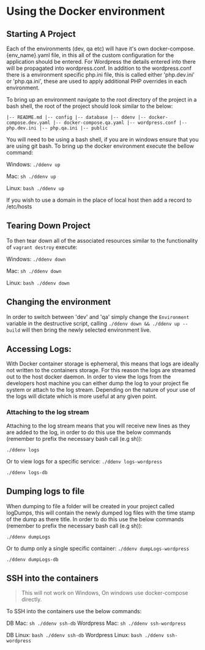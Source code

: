 # Using the Docker environment


## Starting A Project

Each of the environments (dev, qa etc) will have it's own docker-compose.{env_name}.yaml file, in this all of the custom configuration for the application should be entered. For Wordpress the details entered into there will be propagated into wordpress.conf. In addition to the wordpress.conf there is a environment specific php.ini file, this is called either 'php.dev.ini' or 'php.qa.ini', these are used to apply additional PHP overrides in each environment.

To bring up an environment navigate to the root directory of the project in a bash shell, the root of the project should look similar to the below:

`|-- README.md
|-- config
|-- database
|-- ddenv
|-- docker-compose.dev.yaml
|-- docker-compose.qa.yaml
|-- wordpress.conf
|-- php.dev.ini
|-- php.qa.ini
|-- public
`

You will need to be using a bash shell, if you are in windows ensure that you are using git bash. To bring up the docker environment execute the bellow command:

Windows: `./ddenv up ` 

Mac: `sh ./ddenv up `

Linux: `bash ./ddenv up`

If you wish to use a domain in the place of local host then add a record to /etc/hosts

## Tearing Down Project

To then tear down all of the associated resources similar to the functionality of `vagrant destroy` execute:

Windows: `./ddenv down`

Mac: `sh ./ddenv down`

Linux: `bash ./ddenv down`
 

## Changing the environment

In order to switch between 'dev' and 'qa' simply change the `Environment` variable in the destructive script, calling  `./ddenv down && ./ddenv up --build` will then 
bring the newly selected environment live.

## Accessing Logs:

With Docker container storage is ephemeral, this means that logs are ideally not written to the containers storage. For this reason the logs are streamed out to the host docker daemon. In order to view the logs from the developers host machine you can either dump the log to your project fie system or attach to the log stream. Depending on the nature of your use of the logs will dictate which is more useful at any given point.

### Attaching to the log stream

Attaching to the log stream means that you will receive new lines as they are added to the log, in order to do this use the below commands (remember to prefix the necessary bash call (e.g sh)):

`./ddenv logs`

Or to view logs for a specific service:
`./ddenv logs-wordpress`

`./ddenv logs-db`

## Dumping logs to file

When dumping to file a folder will be created in your project called logDumps, this will contain the newly dumped log files with the time stamp of the dump as there title. In order to do this use the below commands (remember to prefix the necessary bash call (e.g sh)):

`./ddenv dumpLogs`

Or to dump only a single specific container:
`./ddenv dumpLogs-wordpress`

`./ddenv dumpLogs-db`


## SSH into the containers

> This will not work on Windows, On windows use docker-compose directly.

To SSH into the containers use the below commands:

DB Mac: `sh ./ddenv ssh-db`
Wordpress Mac: `sh ./ddenv ssh-wordpress`

DB Linux: `bash ./ddenv ssh-db`
Wordpress Linux: `bash ./ddenv ssh-wordpress`